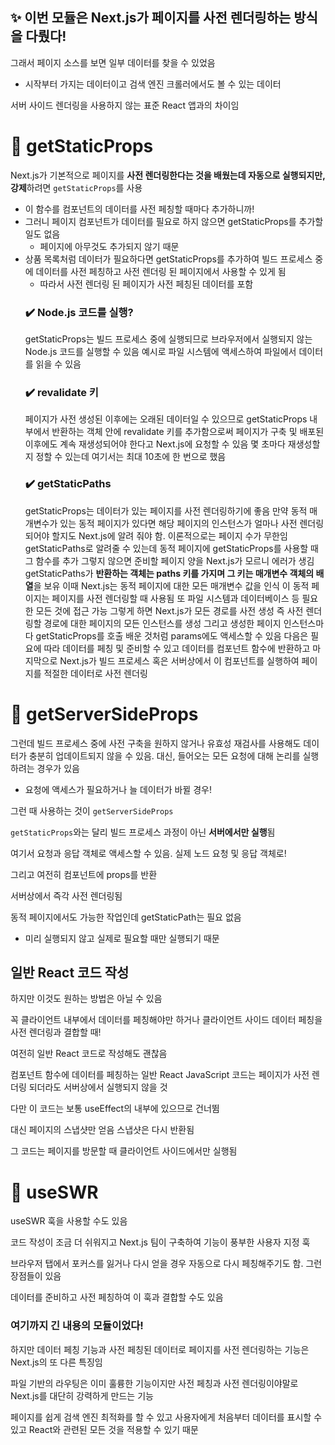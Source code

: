 ## ✨ 이번 모듈은 Next.js가 페이지를 사전 렌더링하는 방식을 다뤘다!

그래서 페이지 소스를 보면 일부 데이터를 찾을 수 있었음

- 시작부터 가지는 데이터이고 검색 엔진 크롤러에서도 볼 수 있는 데이터

서버 사이드 렌더링을 사용하지 않는 표준 React 앱과의 차이임

# 📎 getStaticProps

Next.js가 기본적으로 페이지를 **사전 렌더링한다는 것을 배웠는데 자동으로 실행되지만, 강제**하려면 `getStaticProps`를 사용

- 이 함수를 컴포넌트의 데이터를 사전 페칭할 때마다 추가하니까!
- 그러니 페이지 컴포넌트가 데이터를 필요로 하지 않으면 getStaticProps를 추가할 일도 없음
  - 페이지에 아무것도 추가되지 않기 때문
- 상품 목록처럼 데이터가 필요하다면 getStaticProps를 추가하여 빌드 프로세스 중에 데이터를 사전 페칭하고 사전 렌더링 된 페이지에서 사용할 수 있게 됨
  - 따라서 사전 렌더링 된 페이지가 사전 페칭된 데이터를 포함
  ### ✔️ Node.js 코드를 실행?
  getStaticProps는 빌드 프로세스 중에 실행되므로 브라우저에서 실행되지 않는 Node.js 코드를 실행할 수 있음
  예시로 파일 시스템에 액세스하여 파일에서 데이터를 읽을 수 있음
  ### **✔️ revalidate 키**
  페이지가 사전 생성된 이후에는 오래된 데이터일 수 있으므로 getStaticProps 내부에서 반환하는 객체 안에 revalidate 키를 추가함으로써 페이지가 구축 및 배포된 이후에도 계속 재생성되어야 한다고 Next.js에 요청할 수 있음
  몇 초마다 재생성할지 정할 수 있는데 여기서는 최대 10초에 한 번으로 했음
  ### ✔️ getStaticPaths
  getStaticProps는 데이터가 있는 페이지를 사전 렌더링하기에 좋음
  만약 동적 매개변수가 있는 동적 페이지가 있다면 해당 페이지의 인스턴스가 얼마나 사전 렌더링 되어야 할지도 Next.js에 알려 줘야 함. 이론적으로는 페이지 수가 무한임
  getStaticPaths로 알려줄 수 있는데 동적 페이지에 getStaticProps를 사용할 때 그 함수를 추가
  그렇지 않으면 준비할 페이지 양을 Next.js가 모르니 에러가 생김
  getStaticPaths가 **반환하는 객체는 paths 키를 가지며 그 키는 매개변수 객체의 배열**을 보유
  이때 Next.js는 동적 페이지에 대한 모든 매개변수 값을 인식
  이 동적 페이지는 페이지를 사전 렌더링할 때 사용됨
  또 파일 시스템과 데이터베이스 등 필요한 모든 것에 접근 가능
  그렇게 하면 Next.js가 모든 경로를 사전 생성
  즉 사전 렌더링할 경로에 대한 페이지의 모든 인스턴스를 생성
  그리고 생성한 페이지 인스턴스마다 getStaticProps를 호출
  배운 것처럼 params에도 액세스할 수 있음
  다음은 필요에 따라 데이터를 페칭 및 준비할 수 있고 데이터를 컴포넌트 함수에 반환하고 마지막으로 Next.js가 빌드 프로세스 혹은 서버상에서 이 컴포넌트를 실행하여 페이지를 적절한 데이터로 사전 렌더링

# 📎 getServerSideProps

그런데 빌드 프로세스 중에 사전 구축을 원하지 않거나 유효성 재검사를 사용해도 데이터가 충분히 업데이트되지 않을 수 있음. 대신, 들어오는 모든 요청에 대해 논리를 실행하려는 경우가 있음

- 요청에 액세스가 필요하거나 늘 데이터가 바뀔 경우!

그런 때 사용하는 것이 `getServerSideProps`

`getStaticProps`와는 달리 빌드 프로세스 과정이 아닌 **서버에서만 실행**됨

여기서 요청과 응답 객체로 액세스할 수 있음. 실제 노드 요청 및 응답 객체로!

그리고 여전히 컴포넌트에 props를 반환

서버상에서 즉각 사전 렌더링됨

동적 페이지에서도 가능한 작업인데 getStaticPath는 필요 없음

- 미리 실행되지 않고 실제로 필요할 때만 실행되기 때문

## 일반 React 코드 작성

하지만 이것도 원하는 방법은 아닐 수 있음

꼭 클라이언트 내부에서 데이터를 페칭해야만 하거나 클라이언트 사이드 데이터 페칭을 사전 렌더링과 결합할 때!

여전히 일반 React 코드로 작성해도 괜찮음

컴포넌트 함수에 데이터를 페칭하는 일반 React JavaScript 코드는 페이지가 사전 렌더링 되더라도 서버상에서 실행되지 않을 것

다만 이 코드는 보통 useEffect의 내부에 있으므로 건너뜀

대신 페이지의 스냅샷만 얻음 스냅샷은 다시 반환됨

그 코드는 페이지를 방문할 때 클라이언트 사이드에서만 실행됨

# 📎 useSWR

useSWR 훅을 사용할 수도 있음

코드 작성이 조금 더 쉬워지고 Next.js 팀이 구축하여 기능이 풍부한 사용자 지정 훅

브라우저 탭에서 포커스를 잃거나 다시 얻을 경우 자동으로 다시 페칭해주기도 함. 그런 장점들이 있음

데이터를 준비하고 사전 페칭하여 이 훅과 결합할 수도 있음

### 여기까지 긴 내용의 모듈이었다!

하지만 데이터 페칭 기능과 사전 페칭된 데이터로 페이지를 사전 렌더링하는 기능은 Next.js의 또 다른 특징임

파일 기반의 라우팅은 이미 훌륭한 기능이지만 사전 페칭과 사전 렌더링이야말로 Next.js를 대단히 강력하게 만드는 기능

페이지를 쉽게 검색 엔진 최적화를 할 수 있고 사용자에게 처음부터 데이터를 표시할 수 있고 React와 관련된 모든 것을 적용할 수 있기 때문
